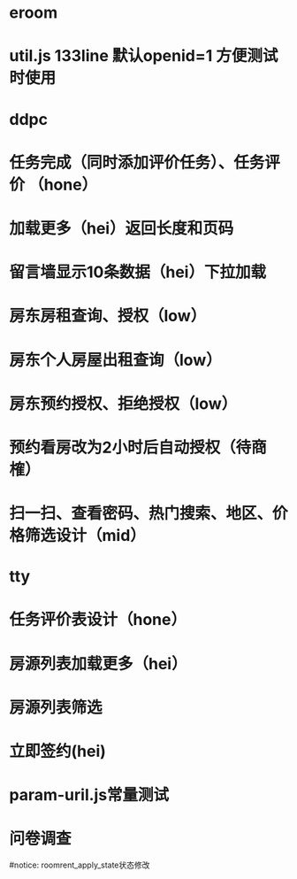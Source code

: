 # eroom
# util.js 133line 默认openid=1  方便测试时使用

# ddpc
# 任务完成（同时添加评价任务）、任务评价  （hone）
# 加载更多（hei）返回长度和页码
# 留言墙显示10条数据（hei）下拉加载
# 房东房租查询、授权（low）
# 房东个人房屋出租查询（low）
# 房东预约授权、拒绝授权（low）
# 预约看房改为2小时后自动授权（待商榷）
# 扫一扫、查看密码、热门搜索、地区、价格筛选设计（mid）

# tty
# 任务评价表设计（hone）
# 房源列表加载更多（hei）
# 房源列表筛选
# 立即签约(hei)
# param-uril.js常量测试
# 问卷调查

#notice:  roomrent_apply_state状态修改
